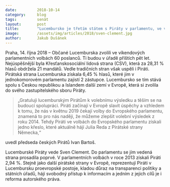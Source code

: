 ```yaml
---
date:         2018-10-14
category:     blog
tags:         senát
layout:       post
title:        "Lucembursko je třetím státem s Piráty v parlamentu, ve volbách získali 6,45 % procent hlasů"
image:        /assets/img/articles/2018/sven-clement.jpg
author:       Jakub Dušánek
---
```


Praha, 14. října 2018 – Občané Lucemburska zvolili ve víkendových parlamentních volbách 60 poslanců. Ti budou v úřadě příštích pět let. Nejúspěšnější byla Křesťanskosociální lidová strana (CSV), která za 28,31 % hlasů obdržela 21 mandátů. Vedle tradičních stran však uspěli i Piráti. Pirátská strana Lucemburska získala 6,45 % hlasů, které jim v jednokomorovém parlamentu zajistí 2 zástupce. Lucembursko se tím stává spolu s Českou republikou a Islandem další zemí v Evropě, která si zvolila do svého zastupitelského sboru Piráty.

> „Gratuluji lucemburským Pirátům k volebnímu výsledku a těším se na budoucí spolupráci. Piráti začínají v Evropě slavit úspěchy a vzhledem k tomu, že nás v květnu 2019 čekají volby do Evropského parlamentu, znamená to pro nás naději, že můžeme zlepšit volební výsledek z roku 2014. Tehdy Piráti ve volbách do Evropského parlamentu získali jedno křeslo, které aktuálně hájí Julia Reda z Pirátské strany Německa,“ 

uvedl předseda českých Pirátů Ivan Bartoš.

Lucemburské Piráty vede Sven Clement. Do parlamentu se jím vedená strana prosadila poprvé. V parlamentních volbách v roce 2013 získali Piráti 2,94 %. Stejně jako další pirátské strany v Evropě, reprezentují Piráti v Lucembursku proevropské postoje, kladou důraz na transparenci politiky a státních úřadů, hájí svobodný přístup k informacím a jedním z jejich cílů je i reforma autorského práva. 

